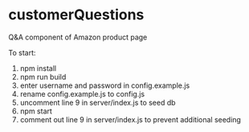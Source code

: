 # customerQuestions
Q&amp;A component of Amazon product page

To start:

1) npm install
2) npm run build
3) enter username and password in config.example.js
4) rename config.example.js to config.js
5) uncomment line 9 in server/index.js to seed db
6) npm start
7) comment out line 9 in server/index.js to prevent additional seeding